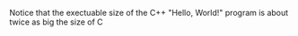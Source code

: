 Notice that the exectuable size of the C++ "Hello, World!" program is about
twice as big the size of C
